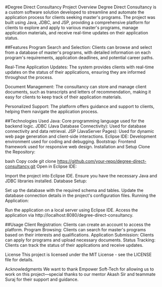 #Degree Direct Consultancy
Project Overview
Degree Direct Consultancy is a custom software solution developed to streamline and automate the application process for clients seeking master's programs. The project was built using Java, JDBC, and JSP, providing a comprehensive platform for clients to explore and apply to various master's programs, manage application materials, and receive real-time updates on their application status.

##Features
Program Search and Selection: Clients can browse and select from a database of master's programs, with detailed information on each program's requirements, application deadlines, and potential career paths.

Real-Time Application Updates: The system provides clients with real-time updates on the status of their applications, ensuring they are informed throughout the process.

Document Management: The consultancy can store and manage client documents, such as transcripts and letters of recommendation, making it easy for clients to keep track of their application materials.

Personalized Support: The platform offers guidance and support to clients, helping them navigate the application process.

##Technologies Used
Java: Core programming language used for the backend logic.
JDBC (Java Database Connectivity): Used for database connectivity and data retrieval.
JSP (JavaServer Pages): Used for dynamic web page generation and client-side interactions.
Eclipse IDE: Development environment used for coding and debugging.
Bootstrap: Frontend framework used for responsive web design.
Installation and Setup
Clone the Repository:

bash
Copy code
git clone https://github.com/your-repo/degree-direct-consultancy.git
Open in Eclipse IDE:

Import the project into Eclipse IDE.
Ensure you have the necessary Java and JDBC libraries installed.
Database Setup:

Set up the database with the required schema and tables.
Update the database connection details in the project's configuration files.
Running the Application:

Run the application on a local server using Eclipse IDE.
Access the application via http://localhost:8080/degree-direct-consultancy.

##Usage
Client Registration: Clients can create an account to access the platform.
Program Browsing: Clients can search for master's programs based on their interests and qualifications.
Application Submission: Clients can apply for programs and upload necessary documents.
Status Tracking: Clients can track the status of their applications and receive updates.

License
This project is licensed under the MIT License - see the LICENSE file for details.

Acknowledgments
We want to thank Empower Soft-Tech for allowing us to work on this project—special thanks to our mentor Akash Sir and  teammate Suraj for their support and guidance.

